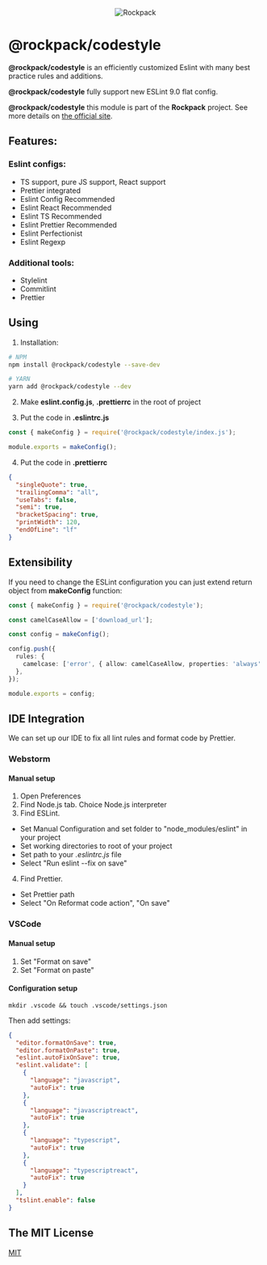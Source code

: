 <p align="center">
  <img alt="Rockpack" src="https://www.natrube.net/rockpack/readme_assets/rockpack_logo_without_text.png">
</p>

# @rockpack/codestyle

**@rockpack/codestyle** is an efficiently customized Eslint with many best practice rules and additions.

**@rockpack/codestyle** fully support new ESLint 9.0 flat config.

**@rockpack/codestyle** this module is part of the **Rockpack** project. See more details on [the official site](https://alexsergey.github.io/rockpack/).

## Features:

### Eslint configs:

- TS support, pure JS support, React support
- Prettier integrated
- Eslint Config Recommended
- Eslint React Recommended
- Eslint TS Recommended
- Eslint Prettier Recommended
- Eslint Perfectionist
- Eslint Regexp

### Additional tools:

- Stylelint
- Commitlint
- Prettier

## Using

1. Installation:

```sh
# NPM
npm install @rockpack/codestyle --save-dev

# YARN
yarn add @rockpack/codestyle --dev
```

2. Make **eslint.config.js**, **.prettierrc** in the root of project

3. Put the code in **.eslintrc.js**

```js
const { makeConfig } = require('@rockpack/codestyle/index.js');

module.exports = makeConfig();
```

4. Put the code in **.prettierrc**

```json
{
  "singleQuote": true,
  "trailingComma": "all",
  "useTabs": false,
  "semi": true,
  "bracketSpacing": true,
  "printWidth": 120,
  "endOfLine": "lf"
}
```

## Extensibility

If you need to change the ESLint configuration you can just extend return object from **makeConfig** function:

```ts
const { makeConfig } = require('@rockpack/codestyle');

const camelCaseAllow = ['download_url'];

const config = makeConfig();

config.push({
  rules: {
    camelcase: ['error', { allow: camelCaseAllow, properties: 'always' }],
  },
});

module.exports = config;
```

## IDE Integration

We can set up our IDE to fix all lint rules and format code by Prettier.

### Webstorm

#### Manual setup

1. Open Preferences
2. Find Node.js tab. Choice Node.js interpreter
3. Find ESLint.

- Set Manual Configuration and set folder to "node_modules/eslint" in your project
- Set working directories to root of your project
- Set path to your *.eslintrc.js* file
- Select "Run eslint --fix on save"

4. Find Prettier.

- Set Prettier path
- Select "On Reformat code action", "On save"

### VSCode

#### Manual setup

1. Set "Format on save"
2. Set "Format on paste"

#### Configuration setup

```shell
mkdir .vscode && touch .vscode/settings.json
```

Then add settings:

```json
{
  "editor.formatOnSave": true,
  "editor.formatOnPaste": true,
  "eslint.autoFixOnSave": true,
  "eslint.validate": [
    {
      "language": "javascript",
      "autoFix": true
    },
    {
      "language": "javascriptreact",
      "autoFix": true
    },
    {
      "language": "typescript",
      "autoFix": true
    },
    {
      "language": "typescriptreact",
      "autoFix": true
    }
  ],
  "tslint.enable": false
}
```

## The MIT License

<a href="https://github.com/AlexSergey/rockpack#the-mit-license" target="_blank">MIT</a>
